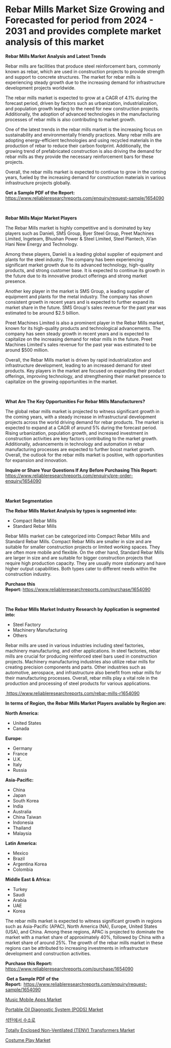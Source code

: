 <p><h1>Rebar Mills Market Size Growing and Forecasted for period from 2024 - 2031 and provides complete market analysis of this market</h1></p><p><strong>Rebar Mills Market Analysis and Latest Trends</strong></p>
<p><p>Rebar mills are facilities that produce steel reinforcement bars, commonly known as rebar, which are used in construction projects to provide strength and support to concrete structures. The market for rebar mills is experiencing steady growth due to the increasing demand for infrastructure development projects worldwide.</p><p>The rebar mills market is expected to grow at a CAGR of 4.1% during the forecast period, driven by factors such as urbanization, industrialization, and population growth leading to the need for new construction projects. Additionally, the adoption of advanced technologies in the manufacturing processes of rebar mills is also contributing to market growth.</p><p>One of the latest trends in the rebar mills market is the increasing focus on sustainability and environmentally friendly practices. Many rebar mills are adopting energy-efficient technologies and using recycled materials in the production of rebar to reduce their carbon footprint. Additionally, the growing trend of prefabricated construction is also driving the demand for rebar mills as they provide the necessary reinforcement bars for these projects.</p><p>Overall, the rebar mills market is expected to continue to grow in the coming years, fueled by the increasing demand for construction materials in various infrastructure projects globally.</p></p>
<p><strong>Get a Sample PDF of the Report:&nbsp;</strong> <a href="https://www.reliableresearchreports.com/enquiry/request-sample/1654090">https://www.reliableresearchreports.com/enquiry/request-sample/1654090</a></p>
<p>&nbsp;</p>
<p><strong>Rebar Mills Major Market Players</strong></p>
<p><p>The Rebar Mills market is highly competitive and is dominated by key players such as Danieli, SMS Group, Byer Steel Group, Preet Machines Limited, Ingeteam, Bhushan Power & Steel Limited, Steel Plantech, Xi’an Hani New Energy and Technology.</p><p>Among these players, Danieli is a leading global supplier of equipment and plants for the steel industry. The company has been experiencing significant market growth due to its advanced technology, high-quality products, and strong customer base. It is expected to continue its growth in the future due to its innovative product offerings and strong market presence.</p><p>Another key player in the market is SMS Group, a leading supplier of equipment and plants for the metal industry. The company has shown consistent growth in recent years and is expected to further expand its market share in the future. SMS Group's sales revenue for the past year was estimated to be around $2.5 billion.</p><p>Preet Machines Limited is also a prominent player in the Rebar Mills market, known for its high-quality products and technological advancements. The company has seen steady growth in recent years and is expected to capitalize on the increasing demand for rebar mills in the future. Preet Machines Limited's sales revenue for the past year was estimated to be around $500 million.</p><p>Overall, the Rebar Mills market is driven by rapid industrialization and infrastructure development, leading to an increased demand for steel products. Key players in the market are focused on expanding their product offerings, improving technology, and strengthening their market presence to capitalize on the growing opportunities in the market.</p></p>
<p>&nbsp;</p>
<p><strong>What Are The Key Opportunities For Rebar Mills Manufacturers?</strong></p>
<p><p>The global rebar mills market is projected to witness significant growth in the coming years, with a steady increase in infrastructural development projects across the world driving demand for rebar products. The market is expected to expand at a CAGR of around 5% during the forecast period. Rising urbanization, population growth, and increased investment in construction activities are key factors contributing to the market growth. Additionally, advancements in technology and automation in rebar manufacturing processes are expected to further boost market growth. Overall, the outlook for the rebar mills market is positive, with opportunities for expansion and innovation.</p></p>
<p><strong>Inquire or Share Your Questions If Any Before Purchasing This Report:</strong> <a href="https://www.reliableresearchreports.com/enquiry/pre-order-enquiry/1654090">https://www.reliableresearchreports.com/enquiry/pre-order-enquiry/1654090</a></p>
<p>&nbsp;</p>
<p><strong>Market Segmentation</strong></p>
<p><strong>The Rebar Mills Market Analysis by types is segmented into:</strong></p>
<p><ul><li>Compact Rebar Mills</li><li>Standard Rebar Mills</li></ul></p>
<p><p>Rebar Mills market can be categorized into Compact Rebar Mills and Standard Rebar Mills. Compact Rebar Mills are smaller in size and are suitable for smaller construction projects or limited working spaces. They are often more mobile and flexible. On the other hand, Standard Rebar Mills are larger in size and are suitable for bigger construction projects that require high production capacity. They are usually more stationary and have higher output capabilities. Both types cater to different needs within the construction industry.</p></p>
<p><strong>Purchase this Report:&nbsp;</strong><a href="https://www.reliableresearchreports.com/purchase/1654090">https://www.reliableresearchreports.com/purchase/1654090</a></p>
<p>&nbsp;</p>
<p><strong>The Rebar Mills Market Industry Research by Application is segmented into:</strong></p>
<p><ul><li>Steel Factory</li><li>Machinery Manufacturing</li><li>Others</li></ul></p>
<p><p>Rebar mills are used in various industries including steel factories, machinery manufacturing, and other applications. In steel factories, rebar mills are crucial for producing reinforced steel bars used in construction projects. Machinery manufacturing industries also utilize rebar mills for creating precision components and parts. Other industries such as automotive, aerospace, and infrastructure also benefit from rebar mills for their manufacturing processes. Overall, rebar mills play a vital role in the production and processing of steel products for various applications.</p></p>
<p><a href="https://www.reliableresearchreports.com/rebar-mills-r1654090">&nbsp;https://www.reliableresearchreports.com/rebar-mills-r1654090</a></p>
<p><strong>In terms of Region, the Rebar Mills Market Players available by Region are:</strong></p>
<p>
    <p> <strong> North America: </strong>
        <ul>
            <li>United States</li>
            <li>Canada</li>
        </ul>
        </p> 
    <p> <strong> Europe: </strong>
        <ul>
            <li>Germany</li>
            <li>France</li>
            <li>U.K.</li>
            <li>Italy</li>
            <li>Russia</li>
        </ul>
        </p> 
    <p> <strong> Asia-Pacific: </strong>
        <ul>
            <li>China</li>
            <li>Japan</li>
            <li>South Korea</li>
            <li>India</li>
            <li>Australia</li>
            <li>China Taiwan</li>
            <li>Indonesia</li>
            <li>Thailand</li>
            <li>Malaysia</li>
        </ul>
        </p> 
    <p> <strong> Latin America: </strong>
        <ul>
            <li>Mexico</li>
            <li>Brazil</li>
            <li>Argentina Korea</li>
            <li>Colombia</li>
        </ul>
        </p> 
    <p> <strong> Middle East & Africa: </strong>
        <ul>
            <li>Turkey</li>
            <li>Saudi</li>
            <li>Arabia</li>
            <li>UAE</li>
            <li>Korea</li>
        </ul>
    </p>
    </p>
<p><p>The rebar mills market is expected to witness significant growth in regions such as Asia-Pacific (APAC), North America (NA), Europe, United States (USA), and China. Among these regions, APAC is projected to dominate the market with a market share of approximately 40%, followed by China with a market share of around 25%. The growth of the rebar mills market in these regions can be attributed to increasing investments in infrastructure development and construction activities.</p></p>
<p><strong>Purchase this Report: </strong><a href="https://www.reliableresearchreports.com/purchase/1654090">https://www.reliableresearchreports.com/purchase/1654090</a></p>
<p>&nbsp;<strong>Get a Sample PDF of the Report:&nbsp;&nbsp;</strong><a href="https://www.reliableresearchreports.com/enquiry/request-sample/1654090">https://www.reliableresearchreports.com/enquiry/request-sample/1654090</a></p>
<p><strong></strong></p>
<p><p><a href="https://github.com/EveKerluke2023/Market-Research-Report-List-1/blob/main/music-mobile-apps-market.md">Music Mobile Apps Market</a></p><p><a href="https://www.linkedin.com/pulse/portable-oil-diagnostic-system-pods-market-insights-cagr-trends-omdoe">Portable Oil Diagnostic System (PODS) Market</a></p><p><a href="https://medium.com/@flower89678/%EC%84%9D%ED%83%84%EC%97%90%EC%84%9C-%EC%88%98%EC%86%8C%EB%A1%9C-%EC%8B%9C%EC%9E%A5%EC%9D%80-2031%EB%85%84%EA%B9%8C%EC%A7%80-%EC%8B%9C%EC%9E%A5-%EC%A0%90%EC%9C%A0%EC%9C%A8-%EA%B7%9C%EB%AA%A8-%EB%B0%8F-%EC%98%88%EC%83%81%EB%90%9C-%EC%98%88%EC%B8%A1%EC%97%90-%EC%B4%88%EC%A0%90%EC%9D%84-%EB%A7%9E%EC%B6%A5%EB%8B%88%EB%8B%A4-8a627c9d881d">석탄에서 수소로</a></p><p><a href="https://www.linkedin.com/pulse/totally-enclosed-non-ventilated-tenv-transformers-market-furnishes-d2q9e">Totally Enclosed Non-Ventilated (TENV) Transformers Market</a></p><p><a href="https://github.com/YashRP12/Market-Research-Report-List-4/blob/main/costume-play-market.md">Costume Play Market</a></p></p>